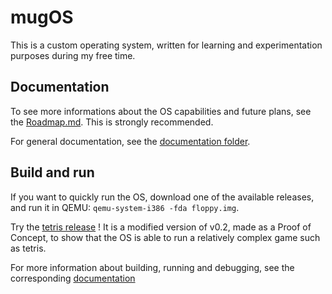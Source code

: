 # mugOS

This is a custom operating system, written for learning and experimentation purposes during my free time.

## Documentation

To see more informations about the OS capabilities and future plans, see the [Roadmap.md](./Docs/Roadmap.md).
This is strongly recommended.

For general documentation, see the [documentation folder](./Docs/).

## Build and run

If you want to quickly run the OS, download one of the available releases,
and run it in QEMU: `qemu-system-i386 -fda floppy.img`.

Try the [tetris release](https://github.com/Magyar57/mugOS/releases/tag/v0.2-tetris) !
It is a modified version of v0.2, made as a Proof of Concept, to show that the OS is able to run
a relatively complex game such as tetris.

For more information about building, running and debugging, see the corresponding [documentation](./Docs/Building.md)

